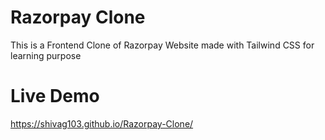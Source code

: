 # Razorpay Clone
This is a Frontend Clone of Razorpay Website made with Tailwind CSS for learning purpose

# Live Demo
https://shivag103.github.io/Razorpay-Clone/
